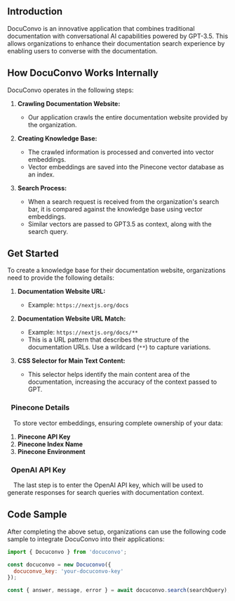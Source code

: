 ## Introduction

DocuConvo is an innovative application that combines traditional documentation with conversational AI capabilities powered by GPT-3.5. This allows organizations to enhance their documentation search experience by enabling users to converse with the documentation.

## How DocuConvo Works Internally

DocuConvo operates in the following steps:

1. **Crawling Documentation Website:**
   - Our application crawls the entire documentation website provided by the organization.

2. **Creating Knowledge Base:**
   - The crawled information is processed and converted into vector embeddings.
   - Vector embeddings are saved into the Pinecone vector database as an index.

3. **Search Process:**
   - When a search request is received from the organization's search bar, it is compared against the knowledge base using vector embeddings.
   - Similar vectors are passed to GPT3.5 as context, along with the search query.

## Get Started

To create a knowledge base for their documentation website, organizations need to provide the following details:

1. **Documentation Website URL:**
   - Example: `https://nextjs.org/docs`

2. **Documentation Website URL Match:**
   - Example: `https://nextjs.org/docs/**`
   - This is a URL pattern that describes the structure of the documentation URLs. Use a wildcard (`**`) to capture variations.

3. **CSS Selector for Main Text Content:**
   - This selector helps identify the main content area of the documentation, increasing the accuracy of the context passed to GPT.

### &ensp;Pinecone Details

&emsp;To store vector embeddings, ensuring complete ownership of your data:

1. **Pinecone API Key**
2. **Pinecone Index Name**
3. **Pinecone Environment**

### &ensp;OpenAI API Key

&emsp;The last step is to enter the OpenAI API key, which will be used to generate responses for search queries with documentation context.

## Code Sample

After completing the above setup, organizations can use the following code sample to integrate DocuConvo into their applications:

```javascript
import { Docuconvo } from 'docuconvo';

const docuconvo = new Docuconvo({
  docuconvo_key: 'your-docuconvo-key'
});

const { answer, message, error } = await docuconvo.search(searchQuery);
```
